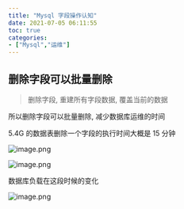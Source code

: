 ```yaml
---
title: "Mysql 字段操作认知"
date: 2021-07-05 06:11:55
toc: true
categories:
- ["Mysql","运维"]
---
```


## 删除字段可以批量删除
> 删除字段, 重建所有字段数据, 覆盖当前的数据

所以删除字段可以批量删除, 减少数据库运维的时间

5.4G 的数据表删除一个字段的执行时间大概是 15 分钟

![image.png](https://file.wulicode.com/yuque/202208/04/15/0003hgy1rgPL.png?x-oss-process=image/resize,h_186)

![image.png](https://file.wulicode.com/yuque/202208/04/15/0003YPUJaMxz.png?x-oss-process=image/resize,h_191)

数据库负载在这段时候的变化

![image.png](https://file.wulicode.com/yuque/202208/04/15/0003ACeqvW9R.png?x-oss-process=image/resize,h_349)


